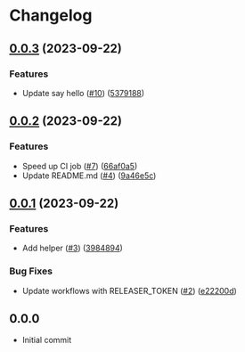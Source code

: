 # Changelog

## [0.0.3](https://github.com/kurtosis-tech/test-merge-queues/compare/0.0.2...0.0.3) (2023-09-22)


### Features

* Update say hello ([#10](https://github.com/kurtosis-tech/test-merge-queues/issues/10)) ([5379188](https://github.com/kurtosis-tech/test-merge-queues/commit/53791882894e3aa35294043c945cae76d258de75))

## [0.0.2](https://github.com/kurtosis-tech/test-merge-queues/compare/0.0.1...0.0.2) (2023-09-22)


### Features

* Speed up CI job ([#7](https://github.com/kurtosis-tech/test-merge-queues/issues/7)) ([66af0a5](https://github.com/kurtosis-tech/test-merge-queues/commit/66af0a519a84f42541aec1d8094c1f5972b78a9a))
* Update README.md ([#4](https://github.com/kurtosis-tech/test-merge-queues/issues/4)) ([9a46e5c](https://github.com/kurtosis-tech/test-merge-queues/commit/9a46e5c29f594f24b138e458f2d1a4ad34580e85))

## [0.0.1](https://github.com/kurtosis-tech/test-merge-queues/compare/0.0.0...0.0.1) (2023-09-22)


### Features

* Add helper ([#3](https://github.com/kurtosis-tech/test-merge-queues/issues/3)) ([3984894](https://github.com/kurtosis-tech/test-merge-queues/commit/39848942dfd8c69c698f64dfc07688cb15b9ce4a))


### Bug Fixes

* Update workflows with RELEASER_TOKEN ([#2](https://github.com/kurtosis-tech/test-merge-queues/issues/2)) ([e22200d](https://github.com/kurtosis-tech/test-merge-queues/commit/e22200d8fffeeb77db0683b88046a3a68547aea8))

## 0.0.0
- Initial commit
